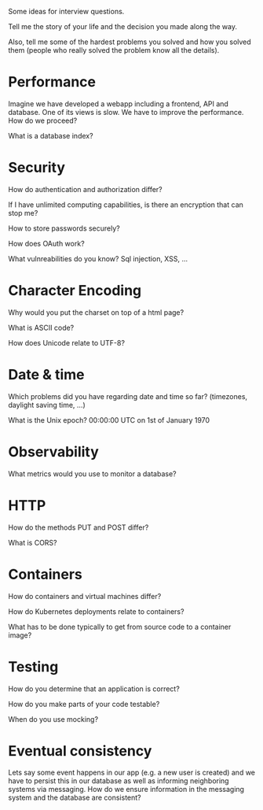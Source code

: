 Some ideas for interview questions.

Tell me the story of your life and the decision you made along the way.

Also, tell me some of the hardest problems you solved and how you solved them (people who really solved the problem know all the details).

# Performance

Imagine we have developed a webapp including a frontend, API and database. One of its views is slow. We have to improve the performance. How do we proceed?

What is a database index?

# Security

How do authentication and authorization differ?

If I have unlimited computing capabilities, is there an encryption that can stop me?

How to store passwords securely?

How does OAuth work?

What vulnreabilities do you know? Sql injection, XSS, ...

# Character Encoding

Why would you put the charset on top of a html page?

What is ASCII code?

How does Unicode relate to UTF-8?

# Date & time

Which problems did you have regarding date and time so far? (timezones, daylight saving time, ...)

What is the Unix epoch? 00:00:00 UTC on 1st of January 1970

# Observability

What metrics would you use to monitor a database?

# HTTP

How do the methods PUT and POST differ?

What is CORS?

# Containers

How do containers and virtual machines differ?

How do Kubernetes deployments relate to containers?

What has to be done typically to get from source code to a container image?

# Testing

How do you determine that an application is correct?

How do you make parts of your code testable?

When do you use mocking?

# Eventual consistency

Lets say some event happens in our app (e.g. a new user is created) and we have to persist this in our database as well as informing neighboring systems via messaging. How do we ensure information in the messaging system and the database are consistent?
